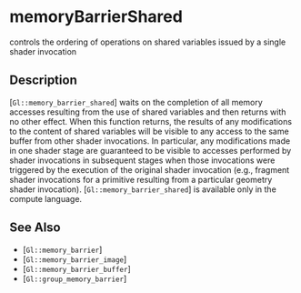 # memoryBarrierShared
controls the ordering of operations on shared variables issued by a
  single shader invocation

## Description
[`Gl::memory_barrier_shared`] waits on the completion of all memory
  accesses resulting from the use of shared variables and then returns
  with no other effect. When this function returns, the results of any
  modifications to the content of shared variables will be visible to
  any access to the same buffer from other shader invocations. In
  particular, any modifications made in one shader stage are guaranteed
  to be visible to accesses performed by shader invocations in
  subsequent stages when those invocations were triggered by the
  execution of the original shader invocation (e.g., fragment shader
  invocations for a primitive resulting from a particular geometry
  shader invocation).
[`Gl::memory_barrier_shared`] is available only in the compute
  language.

## See Also
- [`Gl::memory_barrier`]
- [`Gl::memory_barrier_image`]
- [`Gl::memory_barrier_buffer`]
- [`Gl::group_memory_barrier`]
